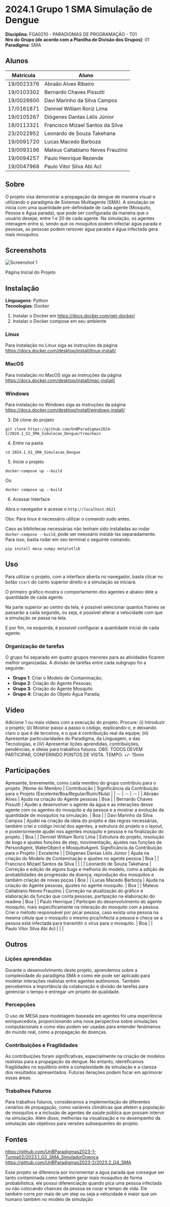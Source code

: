 # 2024.1 Grupo 1 SMA Simulação de Dengue

**Disciplina**: FGA0210 - PARADIGMAS DE PROGRAMAÇÃO - T01 <br>
**Nro do Grupo (de acordo com a Planilha de Divisão dos Grupos)**: 01<br>
**Paradigma**: SMA<br>

## Alunos

|Matrícula | Aluno |
| -- | -- |
| 19/0023376 |   Abraão Alves Ribeiro |
| 19/0103302 |   Bernardo Chaves Pissutti |
| 19/0026600 |   Davi Marinho da Silva Campos | 
| 17/0161871 |   Denniel William Roriz Lima| 
| 19/0105267 |   Diógenes Dantas Lélis Júnior| 
| 18/0113321 |   Francisco Mizael Santos da Silva | 
| 23/2022952 |   Leonardo de Souza Takehana| 
| 19/0091720 |   Lucas Macedo Barboza |
| 19/0093196 |   Mateus Caltabiano Neves Frauzino| 
| 19/0094257 |   Paulo Henrique Rezende |
| 19/0047968 |   Paulo Vitor Silva Abi Acl 

## Sobre

O projeto visa demonstrar a propagação da dengue de maneira visual e utilizando o paradigma de Sistemas Multiagente (SMA). A simulação se inicia com uma quantidade pré-definidade de cada agente (Mosquito, Pessoa e Água parada), que pode ser configurada da maneira que o usuário desejar, entre 1 e 20 de cada agente. Na simulação, os agentes interagem entre si, sendo que os mosquitos podem infectar água parada e pessoas, as pessoas podem remover água parada e água infectada gera mais mosquitos.

## Screenshots

![Screenshot 1](./img/layout.png)

Página Inicial do Projeto

## Instalação

**Linguagens**: Python<br>
**Tecnologias**: Docker<br>

<!-- Descreva os pré-requisitos para rodar o seu projeto e os comandos necessários.
Insira um manual ou um script para auxiliar ainda mais.
Gifs animados e outras ilustrações são bem-vindos! -->

1. Instalar o Docker em https://docs.docker.com/get-docker/
2. Instalar o Docker compose em seu ambiente

### Linux

Para instalação no Linux siga as instruções da página https://docs.docker.com/desktop/install/linux-install/

### MacOS

Para instalação no MacOS siga as instruções da página https://docs.docker.com/desktop/install/mac-install/

### Windows

Para instalação no Windows siga as instruções da página https://docs.docker.com/desktop/install/windows-install/

3. Dê clone do projeto

```
git clone https://github.com/UnBParadigmas2024-1/2024.1_G1_SMA_Simulacao_Dengue/tree/main
```

4. Entre na pasta

```
cd 2024.1_G1_SMA_Simulacao_Dengue
```

5. Inicie o projeto

```
docker-compose up --build
```

Ou

```
docker compose up --build
```

6. Acessar Interface

Abra o navegador e acesse o `http://localhost:8521`

Obs: Para linux é necessário utilizar o comando sudo antes.

Caso as bibliotecas necessárias não tenham sido instaladas ao rodar `docker-compose --build`, pode ser neessário instalá-las separadamente. Para isso, basta rodar em seu terminal o seguinte comando.

```
pip install mesa numpy matplotlib
```

## Uso

Para utilizar o projeto, com a interface aberta no navegador, basta clicar no botão `start` do canto superior direito e a simulação se iniciará. 

O primeiro gráfico mostra o comportamento dos agentes e abaixo dele a quantidade de cada agente. 

Na parte superior ao centro da tela, é possível selecionar quantos frames se passarão a cada segundo, ou seja, é possível alterar a velocidade com que a simulação se passa na tela. 

E por fim, na esquerda, é possível configurar a quantidade inicial de cada agente.

<!-- Explique como usar seu projeto.
Procure ilustrar em passos, com apoio de telas do software, seja com base na interface gráfica, seja com base no terminal.
Nessa seção, deve-se revelar de forma clara sobre o funcionamento do software. -->

### Organização de tarefas

O grupo foi separado em quatro grupos menores para as atividades ficarem melhor organizadas. A divisão de tarefas entre cada subgrupo foi a seguinte:

- **Grupo 1**: Criar o Modelo de Contaminação;
- **Grupo 2**: Criação do Agente Pessoas;
- **Grupo 3**: Criação do Agente Mosquito
- **Grupo 4**: Criação do Objeto Água Parada;

## Vídeo

Adicione 1 ou mais vídeos com a execução do projeto.
Procure:
(i) Introduzir o projeto;
(ii) Mostrar passo a passo o código, explicando-o, e deixando claro o que é de terceiros, e o que é contribuição real da equipe;
(iii) Apresentar particularidades do Paradigma, da Linguagem, e das Tecnologias, e
(iV) Apresentar lições aprendidas, contribuições, pendências, e ideias para trabalhos futuros.
OBS: TODOS DEVEM PARTICIPAR, CONFERINDO PONTOS DE VISTA.
TEMPO: +/- 15min

## Participações

Apresente, brevemente, como cada membro do grupo contribuiu para o projeto.
|Nome do Membro | Contribuição | Significância da Contribuição para o Projeto (Excelente/Boa/Regular/Ruim/Nula) |
| -- | -- | -- |
| Abraão Alves | Ajuda na criação do Agente pessoas | Boa |
| Bernardo Chaves Pissutti | Ajudei a desenvolver o agente da água e as interações desse agente com os agentes do mosquito e da pessoa e a mostrar a evolução  da quantidade de mosquitos na simulação. | Boa |
| Davi Marinho da Silva Campos |  Ajudei na criação da ideia do projeto e das regras necessárias, também criei o código inicial dos agentes, a estrutura do projeto e o layout, e posteriormente ajudei nos agentes mosquito e pessoa e na finalização do projeto.  | Boa |
| Denniel William Roriz Lima | Estrutura do projeto, resolução de bugs e ajustes funções de step, movimentação, ajustes nas funções de PersonAgent, WaterObject e MosquitoAgent. Significância da Contribuição para o Projeto | Excelente |
| Diógenes Dantas Lélis Júnior | Ajuda na criação do Modelo de Contaminação e ajustes no agente pessoa | Boa |
| Francisco Mizael Santos da Silva | | |
| Leonardo de Souza Takehana | Correção e edição de alguns bugs e melhoria do modelo, como a adição de probabilidades de progressão da doença, reprodução dos mosquitos e também criação de novas poças | Boa | 
| Lucas Macedo Barboza | Ajuda na criação do Agente pessoas, ajustes no agente mosquito. | Boa |
| Mateus Caltabiano Neves Frauzino | Correção na atualização do gráfico e elaboração da função que conta pessoas, partipação na elaboração do readme | Boa |
| Paulo Henrique | Participei do desenvolvimento do agente mosquito, mais especificamente na interação do mosquito com a pessoa. Criei o método responsável por picar pessoa, caso exista uma pessoa na mesma célula que o mosquito o mesmo pica/infecta a pessoa e checa se a pessoa está infectada para transmitir o vírus para o mosquito. | Boa |
| Paulo Vitor Silva Abi Acl | | |


## Outros

### Lições aprendidas
Durante o desenvolvimento deste projeto, aprendemos sobre a complexidade do paradigma SMA e como ele pode ser aplicado para modelar interações realistas entre agentes autônomos. Também percebemos a importância da colaboração e divisão de tarefas para gerenciar o tempo e entregar um projeto de qualidade.

### Percepções
O uso de MESA para modelagem baseada em agentes foi uma experiência enriquecedora, proporcionando uma nova perspectiva sobre simulações computacionais e como elas podem ser usadas para entender fenômenos do mundo real, como a propagação de doenças.

### Contribuições e Fragilidades
As contribuições foram significativas, especialmente na criação de modelos realistas para a propagação da dengue. No entanto, identificamos fragilidades no equilíbrio entre a complexidade da simulação e a clareza dos resultados apresentados. Futuras iterações podem focar em aprimorar essas áreas.

### Trabalhos Futuros
Para trabalhos futuros, consideramos a implementação de diferentes cenários de propagação, como variáveis climáticas que afetem a população de mosquitos e a inclusão de agentes de saúde pública que possam intervir na simulação. Além disso, melhorias na visualização e no desempenho da simulação são objetivos para versões subsequentes do projeto.

## Fontes

https://github.com/UnBParadigmas2023-1-Turma02/2023.1_G2_SMA_SimuladorDoenca
https://github.com/UnBParadigmas2023-2/2023.2_G4_SMA

Esse projeto se diferencia por incrementar a água parada que consegue ser tanto contaminada como também gerar mais mosquitos de forma probabilistica, ele possui diferenciação quando pica uma pessoa infectada ou não colocando chances da pessoa se curar e tempo de vida. Ele também corre por mais de um step ou seja a velocidade é maior que um humano também no modelo de simulação
